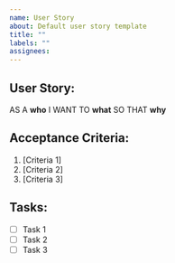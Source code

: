 ```yaml
---
name: User Story
about: Default user story template
title: ""
labels: ""
assignees:
---
```


## User Story:

AS A **who**
I WANT TO **what**
SO THAT **why**

## Acceptance Criteria:

1. [Criteria 1]
2. [Criteria 2]
3. [Criteria 3]

## Tasks:

- [ ] Task 1
- [ ] Task 2
- [ ] Task 3
